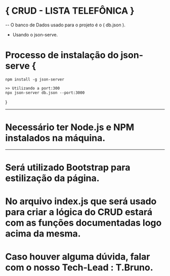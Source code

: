 # { CRUD - LISTA TELEFÔNICA } 

-- O banco de Dados usado para o projeto é o ( db.json ).
- Usando o json-serve.

# Processo de instalação do json-serve {
    npm install -g json-server

    >> Utilizando a port:300 
    npx json-server db.json --port:3000
}

-----------------------------------------------------
# Necessário ter Node.js e NPM instalados na máquina.
-----------------------------------------------------

# Será utilizado Bootstrap para estilização da página.

# No arquivo index.js que será usado para criar a lógica do CRUD estará com as funções documentadas logo acima da mesma.

# Caso houver alguma dúvida, falar com o nosso Tech-Lead : T.Bruno. 

